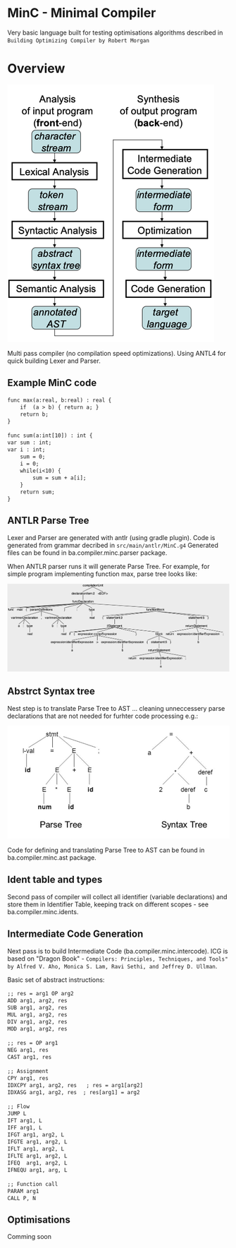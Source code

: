 # MinC - Minimal Compiler

Very basic language built for testing optimisations algorithms described in `Building Optimizing Compiler by Robert Morgan`


# Overview

<img src="https://raw.githubusercontent.com/zpasal/minc/master/assets/passes.png?sanitize=true&raw=true" />


Multi pass compiler (no compilation speed optimizations). Using ANTL4 for quick building Lexer and Parser.

## Example MinC code

```
func max(a:real, b:real) : real {
    if  (a > b) { return a; }
    return b;
}

func sum(a:int[10]) : int {
var sum : int;
var i : int;
    sum = 0;
    i = 0;
    while(i<10) {
        sum = sum + a[i];
    }
    return sum;
}
```


## ANTLR Parse Tree

Lexer and Parser are generated with antlr (using gradle plugin). Code is generated from grammar decribed in `src/main/antlr/MinC.g4` Generated files can be found in ba.compiler.minc.parser package. 

When ANTLR parser runs it will generate Parse Tree. For example, for simple program implementing function max, parse tree looks like: 

<img src="https://raw.githubusercontent.com/zpasal/minc/master/assets/parseTree.png?sanitize=true&raw=true" />

## Abstrct Syntax tree

Nest step is to translate Parse Tree to AST ... cleaning unneccessery parse declarations that are not needed for furhter code processing e.g.:

<img src="https://raw.githubusercontent.com/zpasal/minc/master/assets/parsetreeast.png?sanitize=true&raw=true" />

Code for defining and translating Parse Tree to AST can be found in ba.compiler.minc.ast package.

## Ident table and types

Second pass of compiler will collect all identifier (variable declarations) and store them in Identifier Table, keeping track on different scopes - see ba.compiler.minc.idents.

## Intermediate Code Generation

Next pass is to build Intermediate Code (ba.compiler.minc.intercode). ICG is based on "Dragon Book" - `Compilers: Principles, Techniques, and Tools" by Alfred V. Aho, Monica S. Lam, Ravi Sethi, and Jeffrey D. Ullman`. 

Basic set of abstract instructions:

```
;; res = arg1 OP arg2
ADD arg1, arg2, res
SUB arg1, arg2, res
MUL arg1, arg2, res
DIV arg1, arg2, res
MOD arg1, arg2, res

;; res = OP arg1
NEG arg1, res
CAST arg1, res

;; Assignment
CPY arg1, res
IDXCPY arg1, arg2, res   ; res = arg1[arg2]
IDXASG arg1, arg2, res  ; res[arg1] = arg2

;; Flow
JUMP L
IFT arg1, L
IFF arg1, L
IFGT arg1, arg2, L
IFGTE arg1, arg2, L
IFLT arg1, arg2, L
IFLTE arg1, arg2, L
IFEQ  arg1, arg2, L
IFNEQU arg1, arg, L

;; Function call
PARAM arg1
CALL P, N
```
## Optimisations
Comming soon



